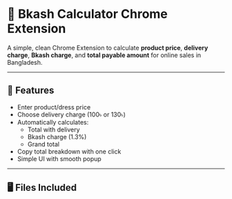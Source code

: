 # 🧮 Bkash Calculator Chrome Extension

A simple, clean Chrome Extension to calculate **product price**, **delivery charge**, **Bkash charge**, and **total payable amount** for online sales in Bangladesh.

---

## 🚀 Features

- Enter product/dress price
- Choose delivery charge (100৳ or 130৳)
- Automatically calculates:
  - Total with delivery
  - Bkash charge (1.3%)
  - Grand total
- Copy total breakdown with one click
- Simple UI with smooth popup

---

## 🖥️ Files Included


